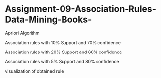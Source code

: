 # Assignment-09-Association-Rules-Data-Mining-Books-
Apriori Algorithm

Association rules with 10% Support and 70% confidence

Association rules with 20% Support and 60% confidence

Association rules with 5% Support and 80% confidence

visualization of obtained rule
